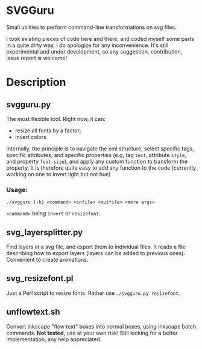 SVGGuru
=======

Small utilities to perform command-line transformations on svg
files.

I took existing pieces of code here and there, and coded myself some parts in a
quite dirty way, I do apologize for any inconvenience. It's still experimental
and under development, so any suggestion, contribution, issue report is
welcome!

# Description

## svgguru.py

The most flexible tool. Right now, it can:

- resize all fonts by a factor;
- invert colors

Internally, the principle is to navigate the xml structure, select specific
tags, specific attributes, and specific properties (e.g, tag `text`,
attribute `style`, and property `font-size`), and apply any custom function to
transform the property. It is therefore quite easy to add any function to the
code (currently working on one to invert light but not hue)

### Usage:

    ./svgguru [-h] <command> <infile> <outfile> <more args>

`<command>` being `invert` or `resizefont`.

## svg_layersplitter.py

Find layers in a svg file, and export them to individual files. It reads a file
describing how to export layers (layers can be added to previous ones).
Convenient to create animations.

## svg_resizefont.pl

Just a Perl script to resize fonts. Rather use `./svgguru.py resizefont`.

## unflowtext.sh

Convert inkscape "flow text" boxes into normal boxes, using inkscape batch
commands. **Not tested**, use at your own risk!
Still looking for a better implementation, any help appreciated.
